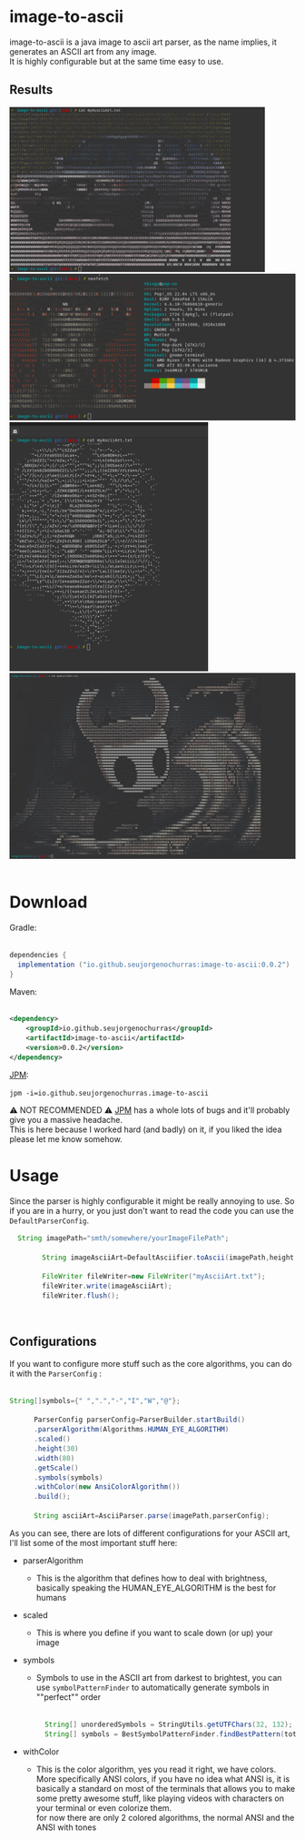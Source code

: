 # image-to-ascii

image-to-ascii is a java image to ascii art parser, as the name implies, it generates an ASCII art from any image.<br>
It is highly configurable but at the same time easy to use.

## Results

<div>

<img src="src/main/resources/image/demo/car-colorful.png" alt="car" width="450px"/>

<img src="src/main/resources/image/demo/neofetch.png" alt="neofetch" width="550px"/>

<img src="src/main/resources/image/demo/lion-no-color.png" alt="lion" width="350px"/>

<img src="src/main/resources/image/demo/holow-knight-big.png" alt="hollow" width="650px"/>
</div>
<br>

# Download

Gradle:

```gradle

dependencies {
  implementation ("io.github.seujorgenochurras:image-to-ascii:0.0.2")
}

```

Maven:

```xml

<dependency>
    <groupId>io.github.seujorgenochurras</groupId>
    <artifactId>image-to-ascii</artifactId>
    <version>0.0.2</version>
</dependency>

```

[JPM](https://github.com/seujorgenochurras/Jhey-Package-Manager):

``jpm -i=io.github.seujorgenochurras.image-to-ascii``

⚠️ NOT RECOMMENDED ⚠️ [JPM](https://github.com/seujorgenochurras/Jhey-Package-Manager) has a whole lots of bugs
and it'll probably give you a massive headache.<br>
This is here because I worked hard (and badly) on it,
if you liked the idea please let me know somehow.

# Usage

Since the parser is highly configurable it might be really annoying to use.
So if you are in a hurry, or you just don't want to read the code you can use the `DefaultParserConfig`.

```java
  String imagePath="smth/somewhere/yourImageFilePath";

        String imageAsciiArt=DefaultAsciifier.toAscii(imagePath,height,width,withAnsiColor);

        FileWriter fileWriter=new FileWriter("myAsciiArt.txt");
        fileWriter.write(imageAsciiArt);
        fileWriter.flush();

```

<br>

## Configurations

If you want to configure more stuff such as the core algorithms, you can do it with the `ParserConfig` : <br>

  ```java

String[]symbols={" ",".","-","I","W","@"};

        ParserConfig parserConfig=ParserBuilder.startBuild()
        .parserAlgorithm(Algorithms.HUMAN_EYE_ALGORITHM)
        .scaled()
        .height(30)
        .width(80)
        .getScale()
        .symbols(symbols)
        .withColor(new AnsiColorAlgorithm())
        .build();

        String asciiArt=AsciiParser.parse(imagePath,parserConfig);

```

As you can see, there are lots of different configurations for your ASCII art, I'll list some of the most important
stuff here:<br>

- parserAlgorithm
    - This is the algorithm that defines how to deal with brightness, basically speaking the HUMAN_EYE_ALGORITHM is the
      best for humans
- scaled
    - This is where you define if you want to scale down (or up) your image
- symbols
    - Symbols to use in the ASCII art from darkest to brightest, you can use `symbolPatternFinder` to automatically
      generate symbols in ""perfect"" order

       ```java
       
         String[] unorderedSymbols = StringUtils.getUTFChars(32, 132);
         String[] symbols = BestSymbolPatternFinder.findBestPattern(totalSymbols, unorderedSymbols).toArray();
       
      ```

- withColor
    - This is the color algorithm, yes you read it right, we have colors.<br>
      More specifically ANSI colors, if you have no idea what ANSI is,
      it is basically a standard on most of the terminals that allows you to make some pretty awesome stuff, like
      playing videos with characters on your terminal or even colorize them.<br>
      for now there are only 2 colored algorithms, the normal ANSI and the ANSI with tones

